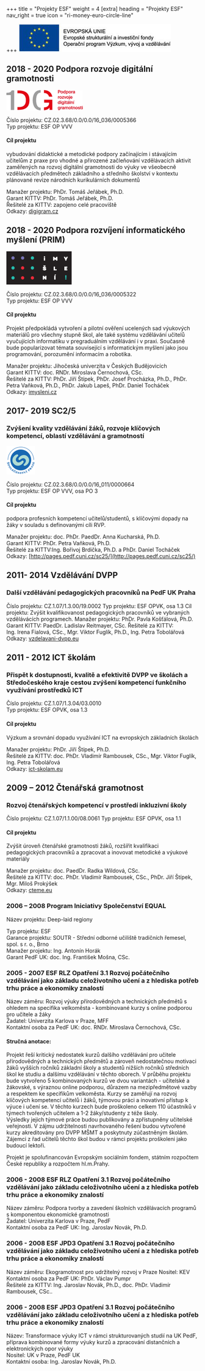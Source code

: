 +++
title = "Projekty ESF" 
weight = 4
[extra]
heading = "Projekty ESF"
nav_right = true
icon = "ri-money-euro-circle-line"

+++
![ESF logo](logo-eu.jpg)

## 2018 - 2020 Podpora rozvoje digitální gramotnosti
![digigram](../projekty-msmt/DG_a_cmyk25.png)

Číslo projektu:	CZ.02.3.68/0.0/0.0/16_036/0005366  
Typ projektu:	ESF OP VVV  
#### Cíl projektu	
vybudování didaktické a metodické podpory začínajícím i stávajícím učitelům z praxe pro vhodné a přirozené začleňování vzdělávacích aktivit zaměřených na rozvoj digitální gramotnosti do výuky ve všeobecně vzdělávacích předmětech základního a středního školství v kontextu plánované revize národních kurikulárních dokumentů  

Manažer projektu:	PhDr. Tomáš Jeřábek, Ph.D.  
Garant KITTV:	PhDr. Tomáš Jeřábek, Ph.D.  
Řešitelé za KITTV:	zapojeno celé pracoviště  
Odkazy:	[digigram.cz](https://digigram.cz/) 
 	 
## 2018 - 2020 Podpora rozvíjení informatického myšlení (PRIM)
![prim](../projekty-msmt/prim-logo.png)

Číslo projektu:	CZ.02.3.68/0.0/0.0/16_036/0005322  
Typ projektu:	ESF OP VVV  
#### Cíl projektu
Projekt předpokládá vytvoření a pilotní ověření ucelených sad výukových materiálů pro všechny stupně škol, ale také systému vzdělávání učitelů vyučujících informatiku v pregraduálním vzdělávání i v praxi. Současně bude popularizovat témata související s informatickým myšlení jako jsou programování, porozumění informacím a robotika.  

Manažer projektu:	Jihočeská univerzita v Českých Budějovicích  
Garant KITTV:	doc. RNDr. Miroslava Černochová, CSc.  
Řešitelé za KITTV:	PhDr. Jiří Štípek, PhDr. Josef Procházka, Ph.D., PhDr. Petra Vaňková, Ph.D., PhDr. Jakub Lapeš, PhDr. Daniel Tocháček  
Odkazy:	[imysleni.cz](https://imysleni.cz/)
 	 
## 2017- 2019 SC2/5 
### Zvýšení kvality vzdělávání žáků, rozvoje klíčových kompetencí, oblastí vzdělávání a gramotností 
![sc25](../projekty-msmt/logo-sc25-150.png)

Číslo projektu:	CZ.02.3.68/0.0/0.0/16_011/0000664  
Typ projektu:	ESF OP VVV, osa PO 3  
#### Cíl projektu	
podpora profesních kompetencí učitelů/studentů, s klíčovými dopady na žáky v souladu s definovanými cíli RVP.  

Manažer projektu:	doc. PhDr. PaedDr. Anna Kucharská, Ph.D.  
Garant KITTV:	PhDr. Petra Vaňková, Ph.D.  
Řešitelé za KITTV:Ing. Bořivoj Brdička, Ph.D. a PhDr. Daniel Tocháček  
Odkazy:	[http://pages.pedf.cuni.cz/sc25/](http://pages.pedf.cuni.cz/sc25/)
 	 
## 2011- 2014 Vzdělávání DVPP
### Další vzdělávání pedagogických pracovníků na PedF UK Praha

Číslo projektu:	CZ.1.07/1.3.00/19.0002
Typ projektu:	ESF OPVK, osa 1.3
Cíl projektu:	Zvýšit kvalifikovanost pedagogických pracovníků ve vybraných vzdělávácích programech.
Manažer projektu:	PhDr. Pavla Košťálová, Ph.D.
Garant KITTV:	PaedDr. Ladislav Reitmayer, CSc.
Řešitelé za KITTV:	
Ing. Irena Fialová, CSc., Mgr. Viktor Fuglík, Ph.D., Ing. Petra Tobolářová
Odkazy:	[vzdelavani-dvpp.eu](http://it.pedf.cuni.cz/vzdelavani-dvpp/)
 	 
## 2011 - 2012 ICT školám
### Přispět k dostupnosti, kvalitě a efektivitě DVPP ve školách a Středočeského kraje cestou zvýšení kompetencí funkčního využívání prostředků ICT

Číslo projektu:	CZ.1.07/1.3.04/03.0010  
Typ projektu:	ESF OPVK, osa 1.3  
#### Cíl projektu
Výzkum a srovnání dopadu využívání ICT na evropských základních školách

Manažer projektu:	PhDr. Jiří Štípek, Ph.D.  
Řešitelé za KITTV:	doc. PhDr. Vladimír Rambousek, CSc., Mgr. Viktor Fuglík, Ing. Petra Tobolářová  
Odkazy:	[ict-skolam.eu](http://it.pedf.cuni.cz/ict-skolam/)
 	 
## 2009 – 2012 Čtenářská gramotnost
### Rozvoj čtenářských kompetencí v prostředí inkluzivní školy

Číslo projektu:	CZ.1.07/1.1.00/08.0061
Typ projektu:	ESF OPVK, osa 1.1
#### Cíl projektu
Zvýšit úroveň čtenářské gramotnosti žáků, rozšířit kvalifikaci pedagogických pracovníků a zpracovat a inovovat metodické a výukové materiály

Manažer projektu:	doc. PaedDr. Radka Wildová, CSc.  
Řešitelé za KITTV:	doc. PhDr. Vladimír Rambousek, CSc., PhDr. Jiří Štípek, Mgr. Miloš Prokýšek  
Odkazy:	[cteme.eu](http://www.cteme.eu)
 	 
### 2006 – 2008 Program Iniciativy Společenství EQUAL
Název projektu:	Deep-laid regiony

Typ projektu: ESF  
Garance projektu:	SOUTR - Střední odborné učiliště tradičních řemesel, spol. s r. o., Brno  
Manažer projektu:	Ing. Antonín Horák  
Garant PedF UK:	doc. Ing. František Mošna, CSc.  
 	 
### 2005 - 2007 ESF RLZ Opatření 3.1 Rozvoj počátečního vzdělávání jako základu celoživotního učení a z hlediska potřeb trhu práce a ekonomiky znalostí
Název záměru:	Rozvoj výuky přírodovědných a technických předmětů s ohledem na specifika velkoměsta - kombinované kurzy s online podporou pro učitele a žáky  
Žadatel:	Univerzita Karlova v Praze, MFF  
Kontaktní osoba za PedF UK:	doc. RNDr. Miroslava Černochová, CSc.  
#### Stručná anotace:	
Projekt řeší kritický nedostatek kurzů dalšího vzdělávání pro učitele přírodovědných a technických předmětů a zároveň nedostatečnou motivaci žáků vyšších ročníků základní školy a studentů nižších ročníků středních škol ke studiu a dalšímu vzdělávání v těchto oborech.
V průběhu projektu bude vytvořeno 5 kombinovaných kurzů ve dvou variantách - učitelské a žákovské, s výraznou online podporou, důrazem na mezipředmětové vazby a respektem ke specifikům velkoměsta. Kurzy se zaměřují na rozvoj klíčových kompetencí učitelů i žáků, týmovou práci a inovativní přístup k výuce i učení se. V těchto kurzech bude proškoleno celkem 110 účastníků v týmech tvořených učitelem a 1-2 žáky/studenty z téže školy.  
Výsledky jejich týmové práce budou publikovány a zpřístupněny učitelské veřejnosti. V zájmu udržitelnosti navrhovaného řešení budou vytvořené kurzy akreditovány pro DVPP MŠMT a poskytnuty zúčastněným školám. Zájemci z řad učitelů těchto škol budou v rámci projektu proškoleni jako budoucí lektoři.

Projekt je spolufinancován Evropským sociálním fondem, státním rozpočtem České republiky a rozpočtem hl.m.Prahy.
 	 
### 2006 - 2008 ESF RLZ Opatření 3.1 Rozvoj počátečního vzdělávání jako základu celoživotního učení a z hlediska potřeb trhu práce a ekonomiky znalostí	 
Název záměru:	Podpora tvorby a zavedení školních vzdělávacích programů s komponentou ekonomické gramotnosti  
Žadatel:	Univerzita Karlova v Praze, PedF  
Kontaktní osoba za PedF UK:	Ing. Jaroslav Novák, Ph.D.  
 	 
### 2006 - 2008 ESF JPD3 Opatření 3.1 Rozvoj počátečního vzdělávání jako základu celoživotního učení a z hlediska potřeb trhu práce a ekonomiky znalostí
Název záměru:	Ekogramotnost pro udržitelný rozvoj v Praze 
Nositel:	KEV  
Kontaktní osoba za PedF UK:	PhDr. Václav Pumpr  
Řešitelé za KITTV:	Ing. Jaroslav Novák, Ph.D., doc. PhDr. Vladimír Rambousek, CSc..  
 	 
###  2006 - 2008 ESF JPD3 Opatření 3.1 Rozvoj počátečního vzdělávání jako základu celoživotního učení a z hlediska potřeb trhu práce a ekonomiky znalostí
Název:	Transformace výuky ICT v rámci strukturovaných studií na UK PedF, příprava kombinované formy výuky kurzů a zpracování distančních a elektronických opor výuky  
Nositel:	UK v Praze, PedF UK  
Kontaktní osoba:	Ing. Jaroslav Novák, Ph.D.  